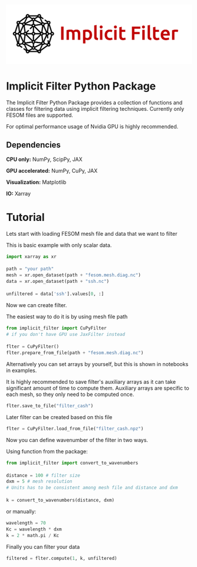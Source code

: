 
![Logo](logo.png)

# Implicit Filter Python Package

The Implicit Filter Python Package provides a collection of functions and classes for filtering data using implicit filtering techniques.
Currently only FESOM files are supported.

For optimal performance usage of Nvidia GPU is highly recommended.


## Dependencies

**CPU only:** NumPy, ScipPy, JAX

**GPU accelerated:** NumPy, CuPy, JAX

**Visualization:** Matplotlib

**IO:** Xarray

# Tutorial

Lets start with loading FESOM mesh file and data that we want to filter

This is basic example with only scalar data.
```python
import xarray as xr

path = "your path"
mesh = xr.open_dataset(path + "fesom.mesh.diag.nc")
data = xr.open_dataset(path + "ssh.nc")

unfiltered = data['ssh'].values[0, :]
```

Now we can create filter.

The easiest way to do it is by using mesh file path

```python
from implicit_filter import CuPyFilter 
# if you don't have GPU use JaxFilter instead

flter = CuPyFilter()
flter.prepare_from_file(path + "fesom.mesh.diag.nc")
```

Alternatively you can set arrays by yourself, but this is shown in notebooks in examples.

It is highly recommended to save filter's auxiliary arrays as it can take significant amount of time to compute them.
Auxiliary arrays are specific to each mesh, so they only need to be computed once.

```python
flter.save_to_file("filter_cash")
```

Later filter can be created based on this file

```python
flter = CuPyFilter.load_from_file("filter_cash.npz")
```

Now you can define wavenumber of the filter in two ways.

Using function from the package:

```python
from implicit_filter import convert_to_wavenumbers

distance = 100 # filter size 
dxm = 5 # mesh resolution 
# Units has to be consistent among mesh file and distance and dxm

k = convert_to_wavenumbers(distance, dxm)
```

or manually:

```python
wavelength = 70
Kc = wavelength * dxm
k = 2 * math.pi / Kc
```

Finally you can filter your data

```python
filtered = flter.compute(1, k, unfiltered)
```

